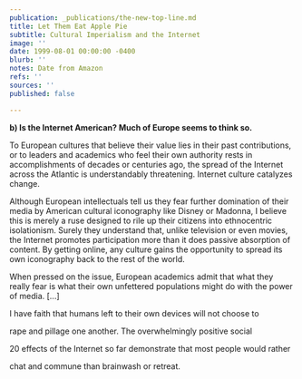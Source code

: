 ```yaml
---
publication: _publications/the-new-top-line.md
title: Let Them Eat Apple Pie
subtitle: Cultural Imperialism and the Internet
image: ''
date: 1999-08-01 00:00:00 -0400
blurb: ''
notes: Date from Amazon
refs: ''
sources: ''
published: false

---
```

**b) Is the Internet American? Much of Europe seems to think so.**

To European cultures that believe their value lies in their past contributions, or to leaders and academics who feel their own authority rests in accomplishments of decades or centuries ago, the spread of the Internet across the Atlantic is understandably threatening. Internet culture catalyzes change.

Although European intellectuals tell us they fear further domination of their media by American cultural iconography like Disney or Madonna, I believe this is merely a ruse designed to rile up their citizens into ethnocentric isolationism. Surely they understand that, unlike television or even movies, the Internet promotes participation more than it does passive absorption of content. By getting online, any culture gains the opportunity to spread its own iconography back to the rest of the world.

When pressed on the issue, European academics admit that what they really fear is what their own unfettered populations might do with the power of media. \[...\]

I have faith that humans left to their own devices will not choose to

rape and pillage one another. The overwhelmingly positive social

20 effects of the Internet so far demonstrate that most people would rather

chat and commune than brainwash or retreat.